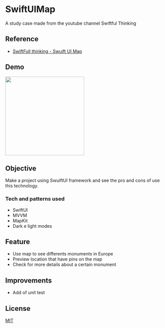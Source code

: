 # SwiftUIMap

A study case made from the youtube channel Swiftful Thinking

## Reference

- [SwiftFull thinking - Swuift UI Map](https://www.youtube.com/playlist?list=PLwvDm4Vfkdpha5eVTjLM0eRlJ7-yDDwBk)

## Demo

<img src="img/swuiftuimap.gif" height="250"/>

## Objective

Make a project using SwuiftUI framework and see the pro and cons of use this technology.

### Tech and patterns used

- SwiftUI
- MVVM
- MapKit
- Dark e light modes

## Feature

- Use map to see differents monuments in Europe
- Preview location that have pins on the map
- Check for more details about a certain monument

## Improvements

- Add of unit test

## License

[MIT](https://choosealicense.com/licenses/mit/)
